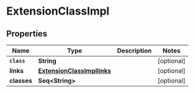 

# ExtensionClassImpl


## Properties

Name | Type | Description | Notes
------------ | ------------- | ------------- | -------------
**`class`** | **String** |  |  [optional]
**links** | [**ExtensionClassImpllinks**](ExtensionClassImpllinks.md) |  |  [optional]
**classes** | **Seq&lt;String&gt;** |  |  [optional]



